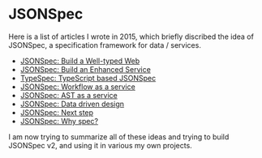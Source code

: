 JSONSpec
===========

Here is a list of articles I wrote in 2015, which briefly discribed
the idea of JSONSpec, a specification framework for data / services.

 - [JSONSpec: Build a Well-typed Web](http://kimleo.lofter.com/post/46977_6d03e67)
 - [JSONSpec: Build an Enhanced Service](http://kimleo.lofter.com/post/46977_6e75c68)
 - [TypeSpec: TypeScript based JSONSpec](http://kimleo.lofter.com/post/46977_7468038)
 - [JSONSpec: Workflow as a service](http://kimleo.lofter.com/post/46977_791b281)
 - [JSONSpec: AST as a service](http://kimleo.lofter.com/post/46977_7c0165f)
 - [JSONSpec: Data driven design](http://kimleo.lofter.com/post/46977_7d65f99)
 - [JSONSpec: Next step](http://kimleo.lofter.com/post/46977_7ddad6a)
 - [JSONSpec: Why spec?](http://kimleo.lofter.com/post/46977_7e28c65)

I am now trying to summarize all of these ideas and trying to build
JSONSpec v2, and using it in various my own projects.